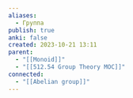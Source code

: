 ```yaml
---
aliases:
  - Группа
publish: true
anki: false
created: 2023-10-21 13:11
parent:
  - "[[Monoid]]"
  - "[[512.54 Group Theory MOC]]"
connected:
  - "[[Abelian group]]"
---
```
















